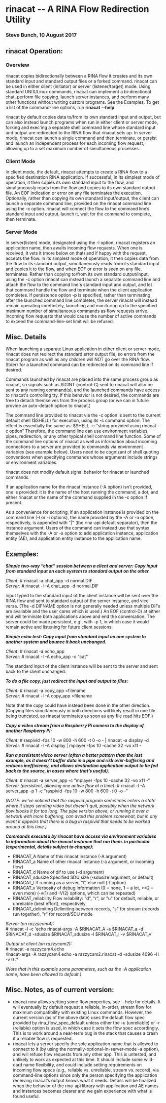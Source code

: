 # rinacat -- A RINA Flow Redirection Utility

### Steve Bunch, 10 August 2017

## rinacat Operation:

### Overview
rinacat copies bidirectionally between a RINA flow it creates and its own standard input and standard output files or a forked command.  rinacat can be used in either client (initiator) or server (listener/target) mode.  Using standard UNIX/Linux commands, rinacat can implement a bi-directional chat, perform file copying, launch server instances, and perform many other functions without writing custom programs.  See the Examples.  To get a list of the command-line options, run __rinacat --help__

rinacat by default copies data to/from its own standard input and output, but can also instead launch programs when run in either client or server mode, forking and exec'ing a separate shell command line whose standard input and output are redirected to the RINA flow that rinacat sets up.  In server mode, rinacat can launch a single command and then terminate, or persist and launch an independent process for each incoming flow request, allowing up to a set maximum number of simultaneous processes.

### Client Mode
In client mode, the default, rinacat attempts to create a RINA flow to a specified destination RINA application.  If successful, in its simplest mode of operation, it then copies its own standard input to the flow, and simultaneously reads from the flow and copies to its own standard output file.  An EOF indication or error on any file terminates the execution.  Optionally, rather than copying its own standard input/output, the client can launch a separate command line, provided on the rinacat command line using the -c option.  rinacat will connect the flow to the command line’s standard input and output, launch it, wait for the command to complete, then terminate.

### Server Mode
In server(listen) mode, designated using the -l option, rinacat registers an application name, then awaits incoming flow requests.  When one is received, it vets it (more below on that) and if happy with the request, accepts the flow.  In its simplest mode of operation, it then copies data from the flow to its standard output, simultaneously reads from its standard input and copies it to the flow, and when EOF or error is seen on any file, terminates.  Rather than copying to/from its own standard output/input, using the -c option rinacat can instead launch a separate command line and attach the flow to the command line's standard input and output, and let that command handle the flow and terminate when the client application completes.  If persistence option -p is specified, rather than terminating after the launched command line completes, the server rinacat will instead remain operating indefinitely, launching and monitoring up to the specified maximum number of simultaneous commands as flow requests arrive.  Incoming flow requests that would cause the number of active commands to exceed the command-line-set limit will be refused.

## Misc. Details
When launching a separate Linux application in either client or server mode, rinacat does not redirect the standard error output file, so errors from the rinacat program as well as any children will NOT go over the RINA flow.  Stderr for a launched command can be redirected on its command line if desired.

Commands launched by rinacat are placed into the same process group as rinacat, so signals such as SIGINT (control-C) sent to rinacat will also be sent to any running command(s), and the launched commands have access to rinacat's controlling tty.  If this behavior is not desired, the commands are free to detach themselves from the process group (or we can in future provide an auto-detach option to rinacat.)

The command line provided to rinacat via the -c option is sent to the current default shell ($SHELL) for execution, using its -c command option.  The effect is essentially the same as:
	$SHELL -c “string provided using rinacat -c option”
Therefore, the command line can use environment variables, pipes, redirection, or any other typical shell command line function.  Some of the command line options of rinacat as well as information about incoming connections to a server are provided to commands via environment variables (see example below).  Users need to be cognizant of shell quoting conventions when specifying commands whose arguments include strings or environment variables.

rinacat does not modify default signal behavior for rinacat or launched commands.

If an application name for the rinacat instance (-A option) isn't provided, one is provided: it is the name of the host running the command, a dot, and either rinacat or the name of the command supplied in the -c option if present.

As a convenience for scripting, if an application instance is provided on the command line (-I or -i options), the name provided by the -A or -a option, respectively, is appended with "|" (the rina-api default separator), then the instance argument.  Users of the command can instead use that syntax themselves with the -A or -a option to add application instance, application entity (AE), and application entity instance to the application name.


## Examples:

***Simple two-way “chat” session between a client and server:  Copy input from standard input on each system to standard output on the other.***

_Client:_
	# rinacat -a chat_app -d normal.DIF  
_Server:_
	# rinacat -l -A chat_app -d normal.DIF

Input typed to the standard input of the client instance will be sent over the RINA flow and sent to standard output of the server instance, and vice versa.  (The -d DIFNAME option is not generally needed unless multiple DIFs are available and the user cares which is used.)  An EOF (control-D) at either end will terminate both applications above and end the conversation.  The server could be made persistent, e.g., with -p 1, in which case it would remain active and listening for future client sessions.


***Simple echo test:  Copy input from standard input on one system to another system and bounce it back unchanged.***

_Client:_
    # rinacat -a echo_app  
_Server:_
    # rinacat -l -A echo_app -c "cat"

The standard input of the client instance will be sent to the server and sent back to the client unchanged.


***To do a file copy, just redirect the input and output to files:***

_Client:_
	# rinacat -a copy_app <filename  
_Server:_
	# rinacat -l -A copy_app >filename

Note that the copy could have instead been done in the other direction.  (Copying files simultaneously in both directions will likely result in one file being truncated, as rinacat terminates as soon as any file read hits EOF.)


***Copy a video stream from a Raspberry Pi camera to the display of another Raspberry Pi:***

_Client:_
	# raspivid -fps 10 -w 800 -h 600 -t 0 -o - | rinacat -a display -d  
_Server:_
	# rinacat -l -A display | mplayer -fps 10 -cache 32 -vo x11 -


***Run a persistent video server (often a better pattern than the last example, as it doesn’t buffer data in a pipe and risk over-buffering and reduces inefficiency, and allows destination application output to be fed back to the source, in cases where that’s useful).***

_Client:_
	# rinacat -a server_app -c “mplayer -fps 10 -cache 32 -vo x11 -“  
_Server (persistent, allowing one active flow at a time):_
	# rinacat -l -A server_app -p 1 -c “raspivid -fps 10 -w 800 -h 600 -t 0 -o -“

*(NOTE: we've noticed that the raspivid program sometimes enters a state where it stops sending video but doesn't quit, possibly when the network flow blocks it for too long.  The pipe version above, or running it over a network with more buffering, can avoid this problem somewhat, but in any event it appears that there is a bug in raspivid that needs to be worked around at this time.)*


***Commands executed by rinacat have access via environment variables to information about the rinacat instance that ran them.  In particular (experimental, details subject to change):***  
  * RINACAT_A		Name of this rinacat instance (-A argument)
  * RINACAT_a		Name of other rinacat instance (-a argument, or incoming flow)
  * RINACAT_d		Name of dif to use (-d argument)
  * RINACAT_sdusize	Specified SDU size (-sdusize argument, or default)
  * RINACAT_l		If running as a server, “l”, else null (-l option)
  * RINACAT_v		Verbosity of debug information (0 = none, 1 = a lot, >=2 = even more) (-v(1) and -V(2) options, which can be repeated)
  * RINACAT_reliability	Flow reliability: "d", "r", or "u" for default, reliable, or unreliable (best effort), respectively
  * RINACAT_delimiting	Delimiting between records, "s" for stream (records run together), "r" for record/SDU mode


_Server (on razzycam4):_  
	# rinacat -l -c 'echo rinacat-args -A $RINACAT_A -a $RINACAT_a -d $RINACAT_d -sdusize $RINACAT_sdusize -l $RINACAT_l -v $RINACAT_v'

_Output at client (on razzycam2):_  
 	# rinacat -a razzycam4.echo  
rinacat-args -A razzycam4.echo -a razzycam2.rinacat -d -sdusize 4096 -l l -v 0
	# 

*(Note that in this example some parameters, such as the -A application name, have been allowed to default.)*

## Misc. Notes, as of current version:
  * rinacat now allows setting some flow properties, see --help for details.  It will eventually by default request a reliable, in-order, stream flow for maximum compatibility with existing Linux commands.  However, the current version (as of the above date) uses the default flow spec provided by rina_flow_spec_default unless either the -u (unreliable) or -r (reliable) option is used, in which case it sets the flow spec accordingly.  This is to work around a near-term bug in the stack that causes a crash if a reliable flow is requested.
  * rinacat lets a server specify the sole application name that is allowed to connect to it (by using the normally-optional-in-server-mode -a option), and will refuse flow requests from any other app.  This is untested, and unlikely to work as expected at this time.  It should include some wild-card name flexibility, and could include setting requirements on incoming flow specs (e.g., reliable vs. unreliable, stream vs. record), via command-line options since only the person specifying the application receiving rinacat’s output knows what it needs.  Details will be finalized when the behavior of the rina-api library with application and AE names and instances becomes clearer and we gain experience with what is found useful.  


